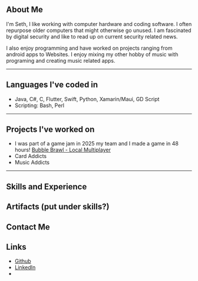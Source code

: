 
## About Me
I'm Seth, I like working with computer hardware and coding software. I often repurpose older computers that might otherwise go unused. I am fascinated by digital security and like to read up on current security related news.

I also enjoy programming and have worked on projects ranging from android apps to Websites. I enjoy mixing my other hobby of music with programing and creating music related apps.

---
## Languages I've coded in
- Java, C#, C, Flutter, Swift, Python, Xamarin/Maui, GD Script
- Scripting: Bash, Perl

---
## Projects I've worked on
- I was part of a game jam in 2025 my team and I made a game in 48 hours! [Bubble Brawl - Local Multiplayer](https://ltngkarbn.itch.io/bubble-brawl)
- Card Addicts
- Music Addicts

---
## Skills and Experience


## Artifacts (put under skills?)


## Contact Me



## Links
- [Github](https://github.com/seth-palmer)
- [LinkedIn](https://www.linkedin.com/in/seth-palmer-6916b929a/)
- 

